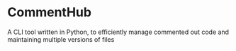 # CommentHub
A CLI tool written in Python, to efficiently manage commented out code and maintaining multiple versions of files 
